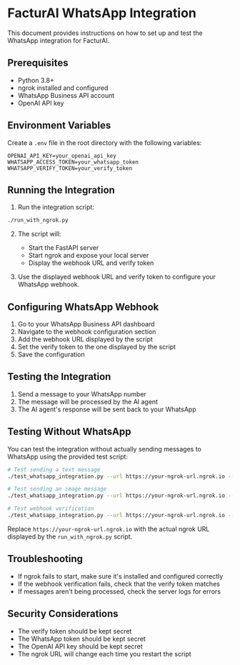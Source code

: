 # FacturAI WhatsApp Integration

This document provides instructions on how to set up and test the WhatsApp integration for FacturAI.

## Prerequisites

- Python 3.8+
- ngrok installed and configured
- WhatsApp Business API account
- OpenAI API key

## Environment Variables

Create a `.env` file in the root directory with the following variables:

```
OPENAI_API_KEY=your_openai_api_key
WHATSAPP_ACCESS_TOKEN=your_whatsapp_token
WHATSAPP_VERIFY_TOKEN=your_verify_token
```

## Running the Integration

1. Run the integration script:

```bash
./run_with_ngrok.py
```

2. The script will:
   - Start the FastAPI server
   - Start ngrok and expose your local server
   - Display the webhook URL and verify token

3. Use the displayed webhook URL and verify token to configure your WhatsApp webhook.

## Configuring WhatsApp Webhook

1. Go to your WhatsApp Business API dashboard
2. Navigate to the webhook configuration section
3. Add the webhook URL displayed by the script
4. Set the verify token to the one displayed by the script
5. Save the configuration

## Testing the Integration

1. Send a message to your WhatsApp number
2. The message will be processed by the AI agent
3. The AI agent's response will be sent back to your WhatsApp

## Testing Without WhatsApp

You can test the integration without actually sending messages to WhatsApp using the provided test script:

```bash
# Test sending a text message
./test_whatsapp_integration.py --url https://your-ngrok-url.ngrok.io --message "Create an invoice for Acme Corp"

# Test sending an image message
./test_whatsapp_integration.py --url https://your-ngrok-url.ngrok.io --type image

# Test webhook verification
./test_whatsapp_integration.py --url https://your-ngrok-url.ngrok.io --type verify
```

Replace `https://your-ngrok-url.ngrok.io` with the actual ngrok URL displayed by the `run_with_ngrok.py` script.

## Troubleshooting

- If ngrok fails to start, make sure it's installed and configured correctly
- If the webhook verification fails, check that the verify token matches
- If messages aren't being processed, check the server logs for errors

## Security Considerations

- The verify token should be kept secret
- The WhatsApp token should be kept secret
- The OpenAI API key should be kept secret
- The ngrok URL will change each time you restart the script 